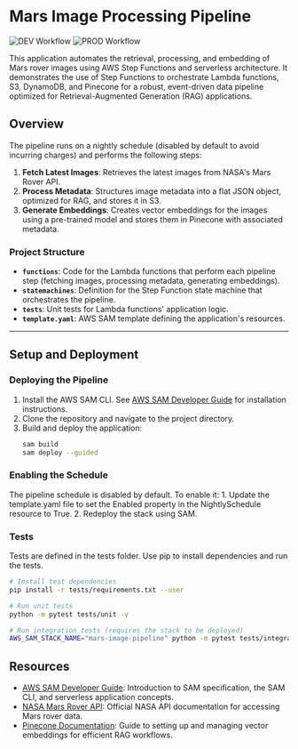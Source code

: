# Mars Image Processing Pipeline

![DEV Workflow](https://github.com/your-username/mars-image-pipeline/actions/workflows/Develop.yml/badge.svg)
![PROD Workflow](https://github.com/your-username/mars-image-pipeline/actions/workflows/Release.yml/badge.svg)

This application automates the retrieval, processing, and embedding of Mars rover images using AWS Step Functions and serverless architecture. It demonstrates the use of Step Functions to orchestrate Lambda functions, S3, DynamoDB, and Pinecone for a robust, event-driven data pipeline optimized for Retrieval-Augmented Generation (RAG) applications.

## Overview

The pipeline runs on a nightly schedule (disabled by default to avoid incurring charges) and performs the following steps:

1. **Fetch Latest Images**: Retrieves the latest images from NASA's Mars Rover API.
2. **Process Metadata**: Structures image metadata into a flat JSON object, optimized for RAG, and stores it in S3.
3. **Generate Embeddings**: Creates vector embeddings for the images using a pre-trained model and stores them in Pinecone with associated metadata.

### Project Structure

- **`functions`**: Code for the Lambda functions that perform each pipeline step (fetching images, processing metadata, generating embeddings).
- **`statemachines`**: Definition for the Step Function state machine that orchestrates the pipeline.
- **`tests`**: Unit tests for Lambda functions' application logic.
- **`template.yaml`**: AWS SAM template defining the application's resources.

---

## Setup and Deployment

### Deploying the Pipeline

1. Install the AWS SAM CLI. See [AWS SAM Developer Guide](https://docs.aws.amazon.com/serverless-application-model/latest/developerguide/install-sam-cli.html) for installation instructions.
2. Clone the repository and navigate to the project directory.
3. Build and deploy the application:
   ```bash
   sam build
   sam deploy --guided
   ```

### Enabling the Schedule

The pipeline schedule is disabled by default. To enable it:
	1.	Update the template.yaml file to set the Enabled property in the NightlySchedule resource to True.
	2.	Redeploy the stack using SAM.

### Tests

Tests are defined in the tests folder. Use pip to install dependencies and run the tests.

```bash
# Install test dependencies
pip install -r tests/requirements.txt --user

# Run unit tests
python -m pytest tests/unit -v

# Run integration tests (requires the stack to be deployed)
AWS_SAM_STACK_NAME="mars-image-pipeline" python -m pytest tests/integration -v
```

## Resources

- [AWS SAM Developer Guide](https://docs.aws.amazon.com/serverless-application-model/latest/developerguide/what-is-sam.html): Introduction to SAM specification, the SAM CLI, and serverless application concepts.
- [NASA Mars Rover API](https://api.nasa.gov/): Official NASA API documentation for accessing Mars rover data.
- [Pinecone Documentation](https://www.pinecone.io/docs/): Guide to setting up and managing vector embeddings for efficient RAG workflows.
